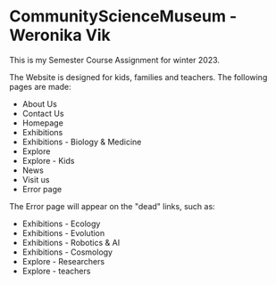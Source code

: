 # CommunityScienceMuseum - Weronika Vik
 This is my Semester Course Assignment for winter 2023.

 The Website is designed for kids, families and teachers.
 The following pages are made: 
 - About Us
 - Contact Us
 - Homepage
 - Exhibitions
 - Exhibitions - Biology & Medicine
 - Explore
 - Explore - Kids
 - News
 - Visit us
 - Error page

 The Error page will appear on the "dead" links, such as:
 - Exhibitions - Ecology
 - Exhibitions - Evolution
 - Exhibitions - Robotics & AI
 - Exhibitions - Cosmology
 - Explore - Researchers
 - Explore - teachers
